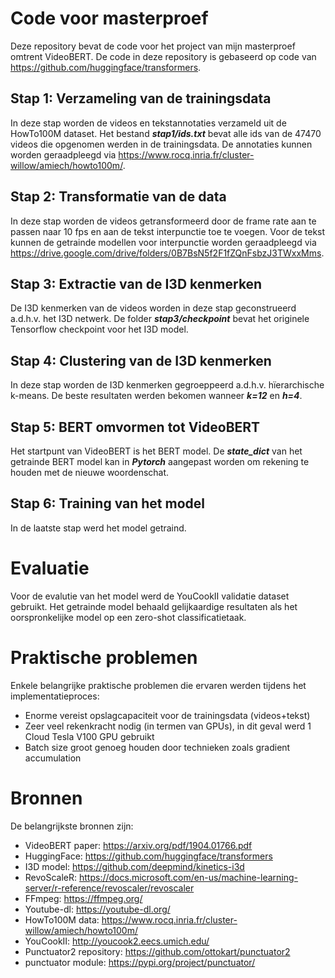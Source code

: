# Code voor masterproef
Deze repository bevat de code voor het project van mijn masterproef omtrent VideoBERT. De code in deze repository is gebaseerd op code van https://github.com/huggingface/transformers.

## Stap 1: Verzameling van de trainingsdata
In deze stap worden de videos en tekstannotaties verzameld uit de HowTo100M dataset. Het bestand ***stap1/ids.txt*** bevat alle ids van de 47470 videos die opgenomen werden in de trainingsdata. De annotaties kunnen worden geraadpleegd via https://www.rocq.inria.fr/cluster-willow/amiech/howto100m/.

## Stap 2: Transformatie van de data
In deze stap worden de videos getransformeerd door de frame rate aan te passen naar 10 fps en aan de tekst interpunctie toe te voegen. Voor de tekst kunnen de getrainde modellen voor interpunctie worden geraadpleegd via https://drive.google.com/drive/folders/0B7BsN5f2F1fZQnFsbzJ3TWxxMms.

## Stap 3: Extractie van de I3D kenmerken
De I3D kenmerken van de videos worden in deze stap geconstrueerd a.d.h.v. het I3D netwerk. De folder ***stap3/checkpoint*** bevat het originele Tensorflow checkpoint voor het I3D model.

## Stap 4: Clustering van de I3D kenmerken
In deze stap worden de I3D kenmerken gegroeppeerd a.d.h.v. hïerarchische k-means. De beste resultaten werden bekomen wanneer ***k=12*** en ***h=4***.

## Stap 5: BERT omvormen tot VideoBERT
Het startpunt van VideoBERT is het BERT model. De ***state_dict*** van het getrainde BERT model kan in ***Pytorch*** aangepast worden om rekening te houden met de nieuwe woordenschat.

## Stap 6: Training van het model
In de laatste stap werd het model getraind.

# Evaluatie
Voor de evalutie van het model werd de YouCookII validatie dataset gebruikt. Het getrainde model behaald gelijkaardige resultaten als het oorspronkelijke model op een zero-shot classificatietaak.

# Praktische problemen
Enkele belangrijke praktische problemen die ervaren werden tijdens het implementatieproces:
  - Enorme vereist opslagcapaciteit voor de trainingsdata (videos+tekst)
  - Zeer veel rekenkracht nodig (in termen van GPUs), in dit geval werd 1 Cloud Tesla V100 GPU gebruikt
  - Batch size groot genoeg houden door technieken zoals gradient accumulation

# Bronnen
De belangrijkste bronnen zijn:
  - VideoBERT paper: https://arxiv.org/pdf/1904.01766.pdf
  - HuggingFace: https://github.com/huggingface/transformers
  - I3D model: https://github.com/deepmind/kinetics-i3d
  - RevoScaleR: https://docs.microsoft.com/en-us/machine-learning-server/r-reference/revoscaler/revoscaler
  - FFmpeg: https://ffmpeg.org/
  - Youtube-dl: https://youtube-dl.org/
  - HowTo100M data: https://www.rocq.inria.fr/cluster-willow/amiech/howto100m/
  - YouCookII: http://youcook2.eecs.umich.edu/
  - Punctuator2 repository: https://github.com/ottokart/punctuator2
  - punctuator module: https://pypi.org/project/punctuator/
